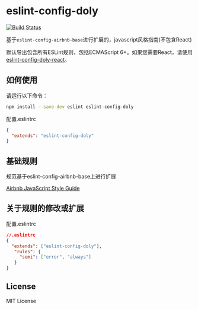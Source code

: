 # eslint-config-doly

[![Build Status](https://www.travis-ci.org/doly-dev/eslint-config-doly.svg?branch=master)](https://www.travis-ci.org/doly-dev/eslint-config-doly)

基于`eslint-config-airbnb-base`进行扩展的，javascript风格指南(不包含React)

默认导出包含所有ESLint规则，包括ECMAScript 6+。如果您需要React，请使用[eslint-config-doly-react](https://github.com/doly-dev/eslint-config-doly/tree/master/packages/eslint-config-doly)。

## 如何使用

请运行以下命令：

```bash
npm install --save-dev eslint eslint-config-doly
```

配置.eslintrc

```json
{
  "extends": "eslint-config-doly"
}
```

## 基础规则

规范基于eslint-config-airbnb-base上进行扩展

[Airbnb JavaScript Style Guide](https://github.com/airbnb/javascript)

## 关于规则的修改或扩展

配置.eslintrc

```json
//.eslintrc
{
  "extends": ["eslint-config-doly"],
   "rules": {
     "semi": ["error", "always"]
   }
}
```

## License

MIT License